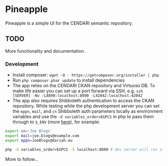 Pineapple
=========

Pineapple is a simple UI for the CENDARI semantic repository.

## TODO

More functionality and documentation.

### Development

 - Install composer: `wget -O - https://getcomposer.org/installer | php`
 - Run `php composer.phar update` to install dependencies
 - The app relies on the CENDARI CKAN repository and Virtuoso DB. To make life easier you
   can set up a port forward via SSH, e.g. `ssh [SERVER] -Nv -L8890:localhost:8890 -L42042:localhost:42042`
 - The app _also_ requires Shibboleth authentication to access the CKAN repository. While testing
   while the php development server you can set the `eppn`, `mail`, and `cn` Shibboleth auth parameters
   locally as environment variables and use the `-d variables_order=EGPCS` in php to pass them through
   to `$_ENV` (more [here](http://stackoverflow.com/a/16275594/285374)), for example:

```bash
export cn='Joe Blogs'
export mail=joe.blogs@example.com
export eppn=JoeBlogs@dariah.eu

php -d variables_order=EGPCS -S localhost:8000 # dev server will run at http://localhost:8000
```

More to follow...

